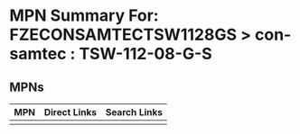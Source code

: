 



# MPN Summary For: FZECONSAMTECTSW1128GS > con-samtec : TSW-112-08-G-S

## MPNs
  

|MPN|Direct Links|Search Links|
| :--- | :--- | :--- |
||||
